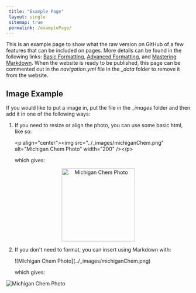 ```yaml
---
 title: "Example Page"
 layout: single 
 sitemap: true 
 permalink: /examplePage/  
---
```


This is an example page to show what the raw version on GitHub of a few features that can be included on pages. More details can be found in the following links: [Basic Formatting](https://help.github.com/en/articles/basic-writing-and-formatting-syntax), [Advanced Formatting](https://help.github.com/en/articles/working-with-advanced-formatting), and [Mastering Markdown](https://guides.github.com/features/mastering-markdown/). When the website is ready to be published, this page can be commented out in the _navigation.yml_ file in the _\_data_ folder to remove it from the website. 

## Image Example

If you would like to put a image in, put the file in the _\_images_ folder and then add it in one of the following ways:
 1. If you need to resize or align the photo, you can use some basic html, like so: 

    \<p align="center">\<img src="../_images/michiganChem.png" alt="Michigan Chem Photo" width="200" />\</p>
    
    which gives:
<p align="center"><img src="../_images/michiganChem.png" alt="Michigan Chem Photo" width="200" /></p>

 2. If you don't need to format, you can insert using Markdown with:

    \!\[Michigan Chem Photo](../_images/michiganChem.png)
    
    which gives:
    
![Michigan Chem Photo](../_images/michiganChem.png)
